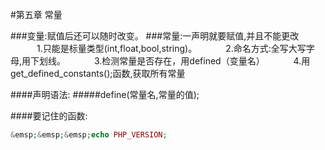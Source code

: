 #第五章 常量

###变量:赋值后还可以随时改变。
###常量:一声明就要赋值,并且不能更改
&emsp;&emsp;&emsp;1.只能是标量类型(int,float,bool,string)。
&emsp;&emsp;&emsp;2.命名方式:全写大写字母,用下划线。
&emsp;&emsp;&emsp;3.检测常量是否存在，用defined（变量名）
&emsp;&emsp;&emsp;4.用get_defined_constants();函数,获取所有常量

####声明语法:
#####define(常量名,常量的值);

####要记住的函数:
```php
&emsp;&emsp;&emsp;echo PHP_VERSION;

```



